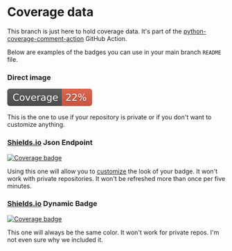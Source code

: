 # Coverage data

This branch is just here to hold coverage data. It's part of the
[python-coverage-comment-action](https://github.com/marketplace/actions/python-coverage-comment)
GitHub Action.

Below are examples of the badges you can use in your main branch `README` file.

### Direct image

[![Coverage badge](https://raw.githubusercontent.com/gbulicanu/quickwork/python-coverage-comment-action-data/badge.svg)](https://github.com/gbulicanu/quickwork/tree/python-coverage-comment-action-data)

This is the one to use if your repository is private or if you don't want to customize anything.

### [Shields.io](https://shields.io) Json Endpoint

[![Coverage badge](https://img.shields.io/endpoint?url=https://raw.githubusercontent.com/gbulicanu/quickwork/python-coverage-comment-action-data/endpoint.json)](https://github.com/gbulicanu/quickwork/tree/python-coverage-comment-action-data)

Using this one will allow you to [customize](https://shields.io/endpoint) the look of your badge.
It won't work with private repositories. It won't be refreshed more than once per five minutes.

### [Shields.io](https://shields.io) Dynamic Badge

[![Coverage badge](https://img.shields.io/badge/dynamic/json?color=brightgreen&label=coverage&query=%24.message&url=https%3A%2F%2Fraw.githubusercontent.com%2Fgbulicanu%2Fquickwork%2Fpython-coverage-comment-action-data%2Fendpoint.json)](https://github.com/gbulicanu/quickwork/tree/python-coverage-comment-action-data)

This one will always be the same color. It won't work for private repos. I'm not even sure why we included it.